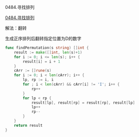 0484.寻找排列

[0484.寻找排列](https://leetcode.cn/problems/find-permutation/)



解法：翻转



生成正序排列后翻转指定位置为D的数字



```go
func findPermutation(s string) []int {
	result := make([]int, len(s)+1)
	for i := 0; i <= len(s); i++ {
		result[i] = i + 1
	}
	cArr := []rune(s)
	for i := 0; i < len(cArr); i++ {
		lp, rp := i, i
		for ; i < len(cArr) && cArr[i] != 'I'; i++ {
			rp++
		}
		for lp < rp {
			result[lp], result[rp] = result[rp], result[lp]
			lp++
			rp--
		}
	}
	return result
}
```


